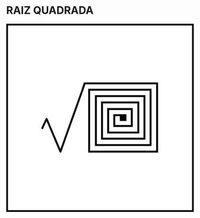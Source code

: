 # RAIZ QUADRADA

![](https://github.com/DanielBrito/no-ritmo-de-algo/blob/master/PoemasVisuais/img/raiz%20quadrada.jpg)

